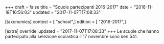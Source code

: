 +++
draft = false
title = "Scuole partecipanti 2016-2017"
date = "2016-11-18T16:56:03"
updated = "2017-11-07T17:08:33"

[taxonomies]
contest = [ "school",]
edition = [ "2016-2017",]

[extra]
override_updated = "2017-11-07T17:08:33"
+++
Le scuole che hanno partecipato alla selezione scolastica il 17 novembre sono ben 541.
